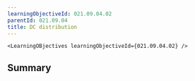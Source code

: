 ```yaml
---
learningObjectiveId: 021.09.04.02
parentId: 021.09.04
title: DC distribution
---
```


```tsx eval
<LearningOBjectives learningObjectiveId={021.09.04.02} />
```

## Summary
